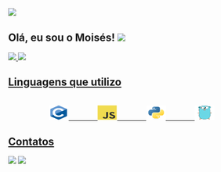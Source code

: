 <img src="https://user-images.githubusercontent.com/70382532/138322189-2db8df52-9dcb-40a0-88a8-c365466bd33d.gif"/>

## Olá, eu sou o Moisés! <img src="https://raw.githubusercontent.com/iampavangandhi/iampavangandhi/master/gifs/Hi.gif" width="30px">

<div>
  <a href="https://github.com/moisesocosta">
  <img height="180em" src="https://github-readme-stats.vercel.app/api?username=moisesocosta&show_icons=true&theme=radical"/>
  <img height="180em" src="https://github-readme-stats.vercel.app/api/top-langs/?username=moisesocosta&layout=compact&langs_count=7&theme=radical"/>
</div>
  
## Linguagens que utilizo  
<div align="center"><br>
  <img height="30" width="40" src="https://raw.githubusercontent.com/devicons/devicon/master/icons/c/c-original.svg">
  &nbsp;&nbsp;&nbsp;&nbsp;&nbsp;&nbsp;&nbsp;&nbsp;&nbsp;&nbsp;&nbsp;&nbsp;&nbsp;
  <img height="30" width="40" src="https://raw.githubusercontent.com/devicons/devicon/master/icons/javascript/javascript-original.svg">
  &nbsp;&nbsp;&nbsp;&nbsp;&nbsp;&nbsp;&nbsp;&nbsp;&nbsp;&nbsp;&nbsp;&nbsp;&nbsp;
  <img height="30" width="40" src="https://raw.githubusercontent.com/devicons/devicon/master/icons/python/python-original.svg">
  &nbsp;&nbsp;&nbsp;&nbsp;&nbsp;&nbsp;&nbsp;&nbsp;&nbsp;&nbsp;&nbsp;&nbsp;&nbsp;
  <img height="30" width="40" src="https://raw.githubusercontent.com/devicons/devicon/master/icons/go/go-original.svg">
</div>
  
## Contatos 
  
<div>
  <a href = "mailto:moisesocosta@alu.ufc.br"><img src="https://img.shields.io/badge/-Gmail-%23333?style=for-the-badge&logo=gmail&logoColor=white" target="_blank"></a>
  <a href="https://www.linkedin.com/in/mois%C3%A9s-oliveira-8447b9226/" target="_blank"><img src="https://img.shields.io/badge/-LinkedIn-%230077B5?style=for-the-badge&logo=linkedin&logoColor=white" target="_blank"></a> 
</div>

